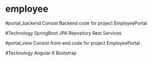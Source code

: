 # employee

#portal_backend 
Consist Backend code for project EmployeePortal

#Technology
SpringBoot 
JPA Repository
Rest Services

#portal_view
Consist front-end code for project EmployeePortal

#Technology
Angular 8 
Bootstrap

